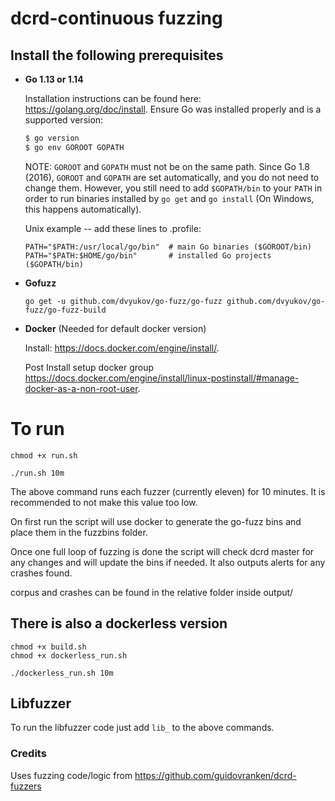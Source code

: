 dcrd-continuous fuzzing
===

## Install the following prerequisites



- **Go 1.13 or 1.14**

  Installation instructions can be found here: https://golang.org/doc/install.
  Ensure Go was installed properly and is a supported version:
  ```sh
  $ go version
  $ go env GOROOT GOPATH
  ```
  NOTE: `GOROOT` and `GOPATH` must not be on the same path. Since Go 1.8 (2016),
  `GOROOT` and `GOPATH` are set automatically, and you do not need to change
  them. However, you still need to add `$GOPATH/bin` to your `PATH` in order to
  run binaries installed by `go get` and `go install` (On Windows, this happens
  automatically).

  Unix example -- add these lines to .profile:

  ```
  PATH="$PATH:/usr/local/go/bin"  # main Go binaries ($GOROOT/bin)
  PATH="$PATH:$HOME/go/bin"       # installed Go projects ($GOPATH/bin)
  ```

 - **Gofuzz**

    ```go get -u github.com/dvyukov/go-fuzz/go-fuzz github.com/dvyukov/go-fuzz/go-fuzz-build```

 - **Docker** (Needed for default docker version)

    Install: https://docs.docker.com/engine/install/. 
        
    Post Install setup docker group  https://docs.docker.com/engine/install/linux-postinstall/#manage-docker-as-a-non-root-user.

</details>

# To run 

```
chmod +x run.sh

./run.sh 10m
```

The above command runs each fuzzer (currently eleven) for 10 minutes. It is recommended to not make this value too low.

On first run the script will use docker to generate the go-fuzz bins and place them in the fuzzbins folder. 

Once one full loop of fuzzing is done the script will check dcrd master for any changes and will update the bins if needed. It also outputs alerts for any crashes found.

corpus and crashes can be found in the relative folder inside output/

## There is also a dockerless version

```
chmod +x build.sh
chmod +x dockerless_run.sh

./dockerless_run.sh 10m
```

## Libfuzzer

To run the libfuzzer code just add `lib_` to the above commands. 

### Credits

Uses fuzzing code/logic from https://github.com/guidovranken/dcrd-fuzzers 
